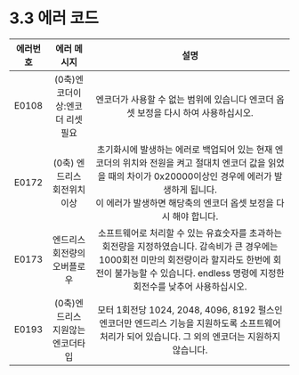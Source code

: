 ﻿# 3.3 에러 코드


| **에러번호** |    **에러 메시지**  |    **설명**  |
| :------: | :------------------------: |  :------------------------: | 
|   E0108   | (0축)엔코더이상:엔코더 리셋 필요   | 엔코더가 사용할 수 없는 범위에 있습니다 엔코더 옵셋 보정을 다시 하여 사용하십시오.|
|   E0172   | (0축) 엔드리스 회전위치 이상   | 초기화시에 발생하는 에러로 백업되어 있는 현재 엔코더의 위치와 전원을 켜고 절대치 엔코더 값을 읽었을 때의 차이가 0x20000이상인 경우에 에러가 발생하게 됩니다. <br>이 에러가 발생하면 해당축의 엔코더 옵셋 보정을 다시 해야 합니다.|
|   E0173   | 엔드리스 회전량의 오버플로우   | 소프트웨어로 처리할 수 있는 유효숫자를 초과하는 회전량을 지정하였습니다. 감속비가 큰 경우에는 1000회전 미만의 회전량이라 할지라도 한번에 회전이 불가능할 수 있습니다. endless 명령에 지정한 회전수를 낮추어 사용하십시오.| 
|   E0193   | (0축)엔드리스 지원않는 엔코더타입  | 모터 1회전당 1024, 2048, 4096, 8192 펄스인 엔코더만 엔드리스 기능을 지원하도록 소프트웨어 처리가 되어 있습니다. 그 외의 엔코더는 지원하지 않습니다.| 